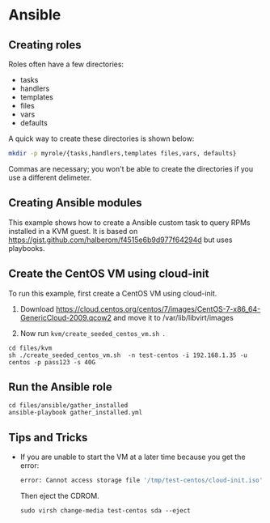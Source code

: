 # Ansible

## Creating roles

Roles often have a few directories:

- tasks
- handlers
- templates
- files
- vars
- defaults

A quick way to create these directories is shown below:

```sh
mkdir -p myrole/{tasks,handlers,templates files,vars, defaults}
```

Commas are necessary; you won't be able to create the directories if you use a different delimeter.

## Creating Ansible modules

This example shows how to create a Ansible custom task to query RPMs installed in a KVM guest. It is based on https://gist.github.com/halberom/f4515e6b9d977f64294d but uses playbooks.

## Create the CentOS VM using cloud-init

To run this example, first create a CentOS VM using cloud-init.

1. Download https://cloud.centos.org/centos/7/images/CentOS-7-x86_64-GenericCloud-2009.qcow2 and move it to /var/lib/libvirt/images

2. Now run `kvm/create_seeded_centos_vm.sh `.

  ```
  cd files/kvm
  sh ./create_seeded_centos_vm.sh  -n test-centos -i 192.168.1.35 -u centos -p pass123 -s 40G
  ```

## Run the Ansible role

```
cd files/ansible/gather_installed
ansible-playbook gather_installed.yml
```

## Tips and Tricks

- If you are unable to start the VM at a later time because you get the error: 
  
  ```sh
  error: Cannot access storage file '/tmp/test-centos/cloud-init.iso': No such file or directory
  ```

  Then eject the CDROM.

  ```
  sudo virsh change-media test-centos sda --eject
  ```
